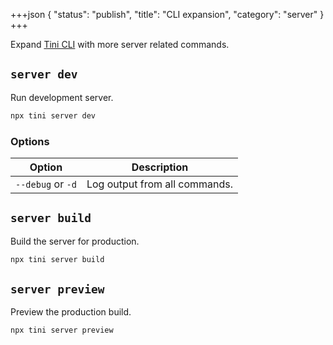+++json
{
  "status": "publish",
  "title": "CLI expansion",
  "category": "server"
}
+++

Expand [Tini CLI](/cli) with more server related commands.

## `server dev`

Run development server.

```bash
npx tini server dev
```

### Options

| Option | Description |
| --- | --- |
| `--debug` or `-d` | Log output from all commands. |

## `server build`

Build the server for production.

```bash
npx tini server build
```

## `server preview`

Preview the production build.

```bash
npx tini server preview
```
